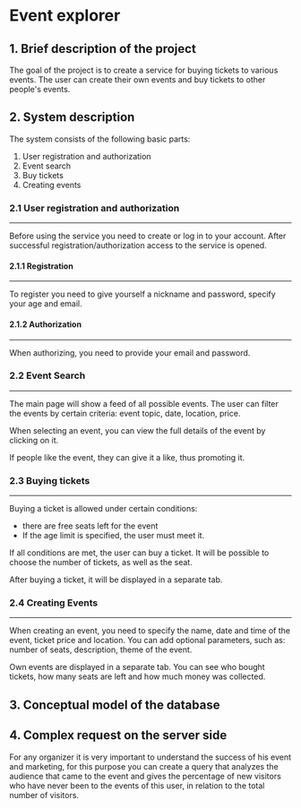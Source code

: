 # Event explorer
## 1. Brief description of the project
The goal of the project is to create a service for buying tickets to various events. The user can create their own events and buy tickets to other people's events.
## 2. System description
The system consists of the following basic parts:

1. User registration and authorization
2. Event search
3. Buy tickets
4. Creating events
### 2.1 User registration and authorization
---
Before using the service you need to create or log in to your account. After successful registration/authorization access to the service is opened.
#### 2.1.1 Registration
---
To register you need to give yourself a nickname and password, specify your age and email.
#### 2.1.2 Authorization
---
When authorizing, you need to provide your email and password.
### 2.2 Event Search
---
The main page will show a feed of all possible events. The user can filter the events by certain criteria: event topic, date, location, price. 

When selecting an event, you can view the full details of the event by clicking on it.

If people like the event, they can give it a like, thus promoting it.
### 2.3 Buying tickets
---
Buying a ticket is allowed under certain conditions:

- there are free seats left for the event
- If the age limit is specified, the user must meet it.

If all conditions are met, the user can buy a ticket. It will be possible to choose the number of tickets, as well as the seat.

After buying a ticket, it will be displayed in a separate tab.
### 2.4 Creating Events
---
When creating an event, you need to specify the name, date and time of the event, ticket price and location. You can add optional parameters, such as: number of seats, description, theme of the event. 

Own events are displayed in a separate tab. You can see who bought tickets, how many seats are left and how much money was collected.

## 3. Conceptual model of the database
## 4. Complex request on the server side
For any organizer it is very important to understand the success of his event and marketing, for this purpose you can create a query that analyzes the audience that came to the event and gives the percentage of new visitors who have never been to the events of this user, in relation to the total number of visitors.
